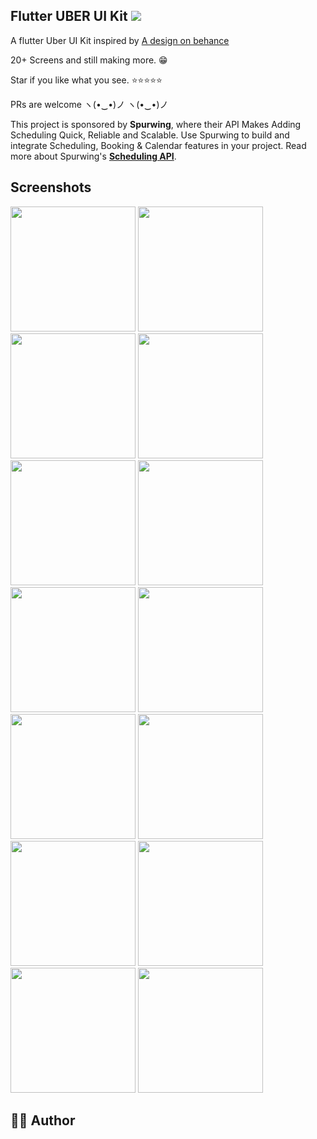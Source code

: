 
## Flutter UBER UI Kit <img src="https://camo.githubusercontent.com/a34cfbf37ba6848362bf2bee0f3915c2e38b1cc1/68747470733a2f2f696d672e736869656c64732e696f2f62616467652f5052732d77656c636f6d652d627269676874677265656e2e7376673f7374796c653d666c61742d737175617265" />

A flutter Uber UI Kit inspired by [A design on behance](https://www.behance.net/gallery/84576871/JUBER-Car-Booking-mobile-UI-Kit)

20+ Screens and still making more. 😁

Star if you like what you see. ⭐⭐⭐⭐⭐

PRs are welcome ヽ(•‿•)ノ ヽ(•‿•)ノ

This project is sponsored by **Spurwing**, where their API Makes Adding Scheduling Quick, Reliable and Scalable. Use Spurwing to build and integrate Scheduling, Booking & Calendar features in your project. Read more about Spurwing's [**Scheduling API**](https://www.spurwing.io/).

## Screenshots

<img src="https://github.com/OLayemii/uberr-ui/blob/US-fix-flow/screenshots/1.png" width="200" />      <img src="https://github.com/OLayemii/uberr-ui/blob/US-fix-flow/screenshots/2.png" width="200" />            <img src="https://github.com/OLayemii/uberr-ui/blob/US-fix-flow/screenshots/3.png" width="200" />           <img src="https://github.com/OLayemii/uberr-ui/blob/US-fix-flow/screenshots/4.png" width="200" />           <img src="https://github.com/OLayemii/uberr-ui/blob/US-fix-flow/screenshots/5.png" width="200" />           <img src="https://github.com/OLayemii/uberr-ui/blob/US-fix-flow/screenshots/6.png" width="200" />           <img src="https://github.com/OLayemii/uberr-ui/blob/US-fix-flow/screenshots/7.png" width="200" />           <img src="https://github.com/OLayemii/uberr-ui/blob/US-fix-flow/screenshots/8.png" width="200" />           <img src="https://github.com/OLayemii/uberr-ui/blob/US-fix-flow/screenshots/9.png" width="200" />           <img src="https://github.com/OLayemii/uberr-ui/blob/US-fix-flow/screenshots/10.png" width="200" />           <img src="https://github.com/OLayemii/uberr-ui/blob/US-fix-flow/screenshots/11.png" width="200" />           <img src="https://github.com/OLayemii/uberr-ui/blob/US-fix-flow/screenshots/12.png" width="200" />           <img src="https://github.com/OLayemii/uberr-ui/blob/US-fix-flow/screenshots/13.png" width="200" />           <img src="https://github.com/OLayemii/uberr-ui/blob/US-fix-flow/screenshots/14.png" width="200" />

## 🦸‍♂️ Author



